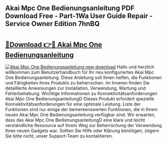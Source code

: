## Akai Mpc One Bedienungsanleitung PDF Download Free - Part-1Wa User Guide Repair - Service Owner Edition 7hnBQ

# <h2><a href="http://df1cm23.blite.top/?on=Akai+Mpc+One+Bedienungsanleitung">🔗Download 👉🔴 Akai Mpc One Bedienungsanleitung</a></h2>

[![Akai Mpc One Bedienungsanleitung new download](https://i.imgur.com/lujVjoI.png)](http://df1cm23.blite.top/?on=Akai+Mpc+One+Bedienungsanleitung)
Hallo und herzlich willkommen zum Benutzerhandbuch für Ihr neu konfiguriertes Akai Mpc One Bedienungsanleitung. Diese Anleitung soll Ihnen helfen, die Funktionen und Fähigkeiten Ihres Produkts zu beherrschen. Im Inneren finden Sie detaillierte Anweisungen zur Installation, Verwendung, Wartung und Fehlerbehebung. Wichtige Informationen zu Konnektivitätsanforderungen Akai Mpc One BedienungsanleitungD Dieses Produkt erfordert spezielle Konnektivitätsanforderungen für eine optimale Leistung. Liste der Funktionen sind nur einige der bemerkenswerten Funktionen, die in Ihrem neuen Akai Mpc One Bedienungsanleitung verfügbar sind. Wir erwarten, dass das Akai Mpc One BedienungsanleitungD eine klare und leicht verständliche Ressource auf Ihrem Weg zur Beherrschung der Verwendung Ihres neuen Gadgets war. Sollten Sie Hilfe oder Klärung benötigen, zögern Sie bitte nicht, unser Support-Team zu kontaktieren.
